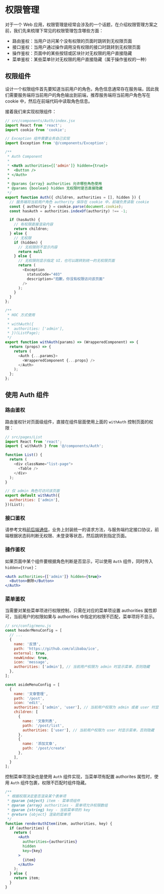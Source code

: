 # 权限管理
对于一个 Web 应用，权限管理是经常会涉及的一个话题，在介绍权限管理方案之前，我们先来梳理下常见的权限管理包含哪些方面：

- 路由鉴权：当用户访问某个没有权限的页面时跳转到无权限页面
- 接口鉴权：当用户通过操作调用没有权限的接口时跳转到无权限页面
- 操作鉴权：页面中的某些按钮或区块针对无权限的用户直接隐藏
- 菜单鉴权：某些菜单针对无权限的用户直接隐藏（属于操作鉴权的一种）

## 权限组件

设计一个权限组件首先要知道当前用户的角色，角色信息通常存在服务端，因此我们需要服务端将当前用户的角色输出到前端，推荐服务端将当前用户角色写在 cookie 中，然后在前端代码中读取角色信息。

接着我们来实现权限组件：

```js
// src/components/Auth/index.jsx
import React from 'react';
import cookie from 'cookie';

// Exception 组件需要业务自己实现
import Exception from '@/components/Exception';

/**
 * Auth Component
 *
 * <Auth authorities={['admin']} hidden={true}>
 *  <Button />
 * </Auth>
 *
 * @params {array} authorities 允许哪些角色使用
 * @params {boolean} hidden 无权限时是否直接隐藏
 */
export function Auth({ children, authorities = [], hidden }) {
  // 服务端将当前用户角色 authority 保存在 cookie 中，前端负责读取 cookie
  const { authority } = cookie.parse(document.cookie);
  const hasAuth = authorities.indexOf(authority) !== -1;

  if (hasAuth) {
    // 有权限直接渲染内容
    return children;
  } else {
    // 无权限
    if (hidden) {
      // 无权限则不显示内容
      return null
    } else {
      // 无权限则显示指定 UI，也可以跳转到统一的无权限页面
      return (
        <Exception
          statusCode="403"
          description="抱歉，你没有权限访问该页面"
        />
      );
    }
  }
};

/**
 * HOC 方式使用
 *
 * withAuth({
 *  authorities: ['admin'],
 * })(ListPage);
 */
export function withAuth(params) => (WrapperedComponent) => {
  return (props) => {
    return (
      <Auth {...params}>
        <WrapperedComponent {...props} />
      </Auth>
    );
  };
};
```

## 使用 Auth 组件

### 路由鉴权

路由鉴权针对页面级组件，直接在组件层面使用上面的 `withAuth` 控制页面的权限：

```js
// src/pages/List
import React from 'react';
import { withAuth } from '@/components/Auth';

function List() {
  return (
    <div className="list-page">
      <Table />
    </div>
  );
}

// 仅 admin 角色可访问该页面
export default withAuth({
  authorities: ['admin'],
})(List);
```

### 接口鉴权

请参考文档[前后端通信](/docs/guide/dev/ajax)，业务上封装统一的请求方法，与服务端约定接口协议，前端根据状态码判断无权限、未登录等状态，然后跳转到指定页面。

### 操作鉴权

如果页面中某个组件要根据角色判断是否显示，可以使用 `Auth` 组件，同时传入 `hidden={true}`：

```jsx
<Auth authorities={['admin']} hidden={true}>
  <Button>删除</Button>
</Auth>
```

### 菜单鉴权

当需要对某些菜单项进行权限控制，只需在对应的菜单项设置 authorities 属性即可，当前用户的权限如果与 authorities 中指定的权限不匹配，菜单项将不显示。

```js
// src/config/menu.js
const headerMenuConfig = [
  // ...
  {
    name: '反馈',
    path: 'https://github.com/alibaba/ice',
    external: true,
    newWindow: true,
    icon: 'message',
    authorities: ['admin'], // 当前用户权限为 admin 时显示菜单，否则隐藏
  },
];

const asideMenuConfig = [
  {
    name: '文章管理',
    path: '/post',
    icon: 'edit',
    authorities: ['admin', 'user'], // 当前用户权限为 admin 或者 user 时显示菜单，否则隐藏
    children: [
      {
        name: '文章列表',
        path: '/post/list',
        authorities: ['user'], // 当前用户权限为 user 时显示菜单，否则隐藏
      },
      {
        name: '添加文章',
        path: '/post/create'
      },
    ],
  }
];
```

控制菜单项渲染也是使用 `Auth` 组件实现，当菜单项有配置 authorites 属性时，使用 `Auth` 组件包裹，权限不匹配时组件隐藏。

```jsx
/**
 * 根据权限决定是否渲染某个表单项
 * @param {object} item - 菜单项组件
 * @param {array} authorities - 菜单项允许权限数组
 * @param {string} key - 当前菜单项的 key
 * @return {object} 渲染的菜单项
 */
function renderAuthItem(item, authorities, key) {
  if (authorities) {
    return (
      <Auth
        authorities={authorities}
        hidden
        key={key}
      >
        {item}
      </Auth>
    );
  } else {
    return item;
  }
}
```
